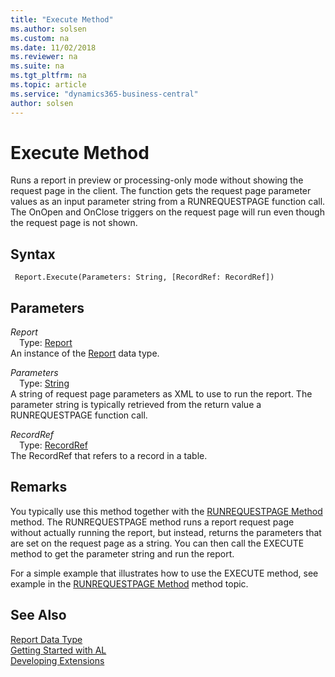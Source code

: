 ```yaml
---
title: "Execute Method"
ms.author: solsen
ms.custom: na
ms.date: 11/02/2018
ms.reviewer: na
ms.suite: na
ms.tgt_pltfrm: na
ms.topic: article
ms.service: "dynamics365-business-central"
author: solsen
---
```

[//]: # (START>DO_NOT_EDIT)
[//]: # (IMPORTANT:Do not edit any of the content between here and the END>DO_NOT_EDIT.)
[//]: # (Any modifications should be made in the .xml files in the ModernDev repo.)
# Execute Method
Runs a report in preview or processing-only mode without showing the request page in the client. The function gets the request page parameter values as an input parameter string from a RUNREQUESTPAGE function call. The OnOpen and OnClose triggers on the request page will run even though the request page is not shown.

## Syntax
```
 Report.Execute(Parameters: String, [RecordRef: RecordRef])
```
## Parameters
*Report*  
&emsp;Type: [Report](report-data-type.md)  
An instance of the [Report](report-data-type.md) data type.  

*Parameters*  
&emsp;Type: [String](../string/string-data-type.md)  
A string of request page parameters as XML to use to run the report. The parameter string is typically retrieved from the return value a RUNREQUESTPAGE function call.
          
*RecordRef*  
&emsp;Type: [RecordRef](../recordref/recordref-data-type.md)  
The RecordRef that refers to a record in a table.
          



[//]: # (IMPORTANT: END>DO_NOT_EDIT)

## Remarks  
 You typically use this method together with the [RUNREQUESTPAGE Method](../../methods/devenv-runrequestpage-method.md) method. The RUNREQUESTPAGE method runs a report request page without actually running the report, but instead, returns the parameters that are set on the request page as a string. You can then call the EXECUTE method to get the parameter string and run the report.  

 For a simple example that illustrates how to use the EXECUTE method, see example in the [RUNREQUESTPAGE Method](../../methods/devenv-runrequestpage-method.md) method topic.  

## See Also
[Report Data Type](report-data-type.md)  
[Getting Started with AL](../../devenv-get-started.md)  
[Developing Extensions](../../devenv-dev-overview.md)